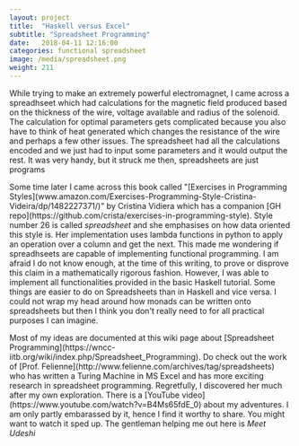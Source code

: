 ```yaml
---
layout: project
title:  "Haskell versus Excel"
subtitle: "Spreadsheet Programming"
date:   2018-04-11 12:16:00
categories: functional spreadsheet
image: /media/spreadsheet.png
weight: 211
---
```


<p>While trying to make an extremely powerful electromagnet, I came across a spreadhseet which had calculations for the magnetic field produced based on the thickness of the wire, voltage available and radius of the solenoid. The calculation for optimal parameters gets complicated because you also have to think of heat generated which changes the resistance of the wire and perhaps a few other issues. The spreadsheet had all the calculations encoded and we just had to input some parameters and it would output the rest. It was very handy, but it struck me then, spreadsheets are just programs</p>
<!--break-->
<p>Some time later I came across this book called "[Exercises in Programming Styles](www.amazon.com/Exercises-Programming-Style-Cristina-Videira/dp/1482227371/)" by Cristina Vidiera which has a companion [GH repo](https://github.com/crista/exercises-in-programming-style). Style number 26 is called <em>spreadsheet</em> and she emphasises on how data oriented this style is. Her implementation uses lambda functions in python to apply an operation over a column and get the next. This made me wondering if spreadhseets are capable of implementing functional programming. I am afraid I do not know enough, at the time of this writing, to prove or disprove this claim in a mathematically rigorous fashion. However, I was able to implement all functionalities provided in the basic Haskell tutorial. Some things are easier to do on Spreadsheets than in Haskell and vice versa. I could not wrap my head around how monads can be written onto spreadsheets but then I think you don't really need to for all practical purposes I can imagine.</p>
<!--break-->
<p>Most of my ideas are documented at this wiki page about [Spreadsheet Programming](https://wncc-iitb.org/wiki/index.php/Spreadsheet_Programming). Do check out the work of [Prof. Felienne](http://www.felienne.com/archives/tag/spreadsheets) who has written a Turing Machine in MS Excel and has more exciting research in spreadsheet programming. Regretfully, I discovered her much after my own exploration. There is a [YouTube video](https://www.youtube.com/watch?v=B4Ms65fdE_0) about my adventures. I am only partly embarassed by it, hence I find it worthy to share. You might want to watch it sped up. The gentleman helping me out here is <em>Meet Udeshi</em></p>
